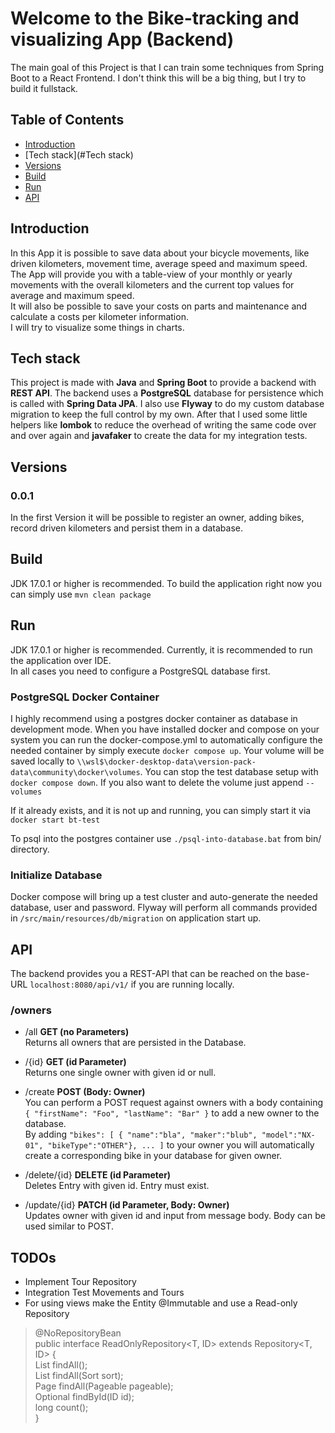Welcome to the Bike-tracking and visualizing App (Backend)
==========

The main goal of this Project is that I can train some techniques from Spring Boot to a React Frontend.
I don't think this will be a big thing, but I try to build it fullstack.

## Table of Contents

- [Introduction](#Introduction)
- [Tech stack](#Tech stack)
- [Versions](#Versions)
- [Build](#Build)
- [Run](#Run)
- [API](#API)

## Introduction

In this App it is possible to save data about your bicycle movements, like driven kilometers, movement time, average
speed and maximum speed. The App will provide you with a table-view of your monthly or yearly movements with
the overall kilometers and the current top values for average and maximum speed.<br>
It will also be possible to save your costs on parts and maintenance and calculate a costs per kilometer
information.<br>
I will try to visualize some things in charts.

## Tech stack

This project is made with <b>Java</b> and <b>Spring Boot</b> to provide a backend with <b>REST API</b>.
The backend uses a <b>PostgreSQL</b> database for persistence which is called with <b>Spring Data JPA</b>.
I also use <b>Flyway</b> to do my custom database migration to keep the full control by my own.
After that I used some little helpers like <b>lombok</b> to reduce the overhead of writing the same code over and over
again and <b>javafaker</b> to create the data for my integration tests.

## Versions

### 0.0.1

In the first Version it will be possible to register an owner, adding bikes, record driven kilometers and persist them
in a database.

## Build

JDK 17.0.1 or higher is recommended.
To build the application right now you can simply use `mvn clean package`

## Run

JDK 17.0.1 or higher is recommended.
Currently, it is recommended to run the application over IDE.<br>
In all cases you need to configure a PostgreSQL database first.

### PostgreSQL Docker Container

I highly recommend using a postgres docker container as database in development mode.
When you have installed docker and compose on your system you can run the docker-compose.yml
to automatically configure the needed container by simply execute `docker compose up`.
Your volume will be saved locally to `\\wsl$\docker-desktop-data\version-pack-data\community\docker\volumes`.
You can stop the test database setup with `docker compose down`. If you also want to delete the volume just
append `--volumes`

If it already exists, and it is not up and running, you can simply start it via `docker start bt-test`

To psql into the postgres container use `./psql-into-database.bat` from bin/ directory.

### Initialize Database

Docker compose will bring up a test cluster and auto-generate the needed database, user and password.
Flyway will perform all commands provided in `/src/main/resources/db/migration` on application start up.

## API

The backend provides you a REST-API that can be reached on the base-URL `localhost:8080/api/v1/` if you are running
locally.

### /owners

- /all <b>GET (no Parameters)</b><br>
  Returns all owners that are persisted in the Database.

- /{id} <b>GET (id Parameter)</b><br>
  Returns one single owner with given id or null.

- /create <b>POST (Body: Owner)</b><br>
  You can perform a POST request against owners with a body containing `{ "firstName": "Foo", "lastName": "Bar" }` to
  add a new owner to the database.<br>
  By adding `"bikes": [ { "name":"bla", "maker":"blub", "model":"NX-01", "bikeType":"OTHER"}, ... ]` to your owner you
  will automatically create a corresponding bike in your database for given owner.

- /delete/{id} <b>DELETE (id Parameter)</b><br>
  Deletes Entry with given id. Entry must exist.

- /update/{id} <b>PATCH (id Parameter, Body: Owner)</b><br>
  Updates owner with given id and input from message body. Body can be used similar to POST.

## TODOs

- Implement Tour Repository
- Integration Test Movements and Tours
- For using views make the Entity @Immutable and use a Read-only Repository

> @NoRepositoryBean<br>
> public interface ReadOnlyRepository<T, ID> extends Repository<T, ID> {<br>
> List<T> findAll();<br>
> List<T> findAll(Sort sort);<br>
> Page<T> findAll(Pageable pageable);<br>
> Optional<T> findById(ID id);<br>
> long count();<br>
> }

